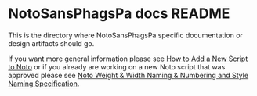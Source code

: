 # NotoSansPhagsPa docs README
This is the directory where NotoSansPhagsPa specific documentation or design artifacts should go.

If you want more general information please see [How to Add a New Script to Noto](https://github.com/notofonts/noto-docs/blob/master/FONT_CONTRIBUTION.md) or if you already are working on a new Noto script that was approved please see [Noto Weight & Width Naming & Numbering and Style Naming Specification](https://github.com/notofonts/noto-docs/blob/master/Noto-Weight-Width-Style-Specification.md).
